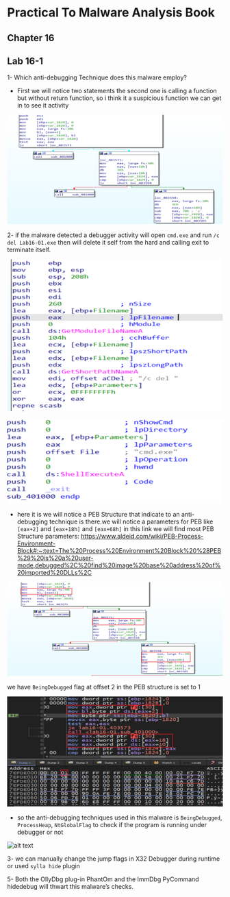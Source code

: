 # Practical To Malware Analysis Book
## Chapter 16
## Lab 16-1

1- Which anti-debugging Technique does this malware employ?

- First we will notice two statements the second one is calling a function but without return function, so i think it a suspicious function we can get in to see it activity

 ![alt text](IDA1.png)

2- if the malware detected a debugger activity will open `cmd.exe` and run  `/c del Lab16-01.exe` then will delete it self from the hard and calling exit to terminate itself.

 ![alt text](IDA2.png)

 ![alt text](IDA3.png)
 
 - here it is we will notice a PEB Structure that indicate to an anti-debugging technique is there.we will notice a parameters for PEB like `[eax+2]` and `[eax+18h]` and `[eax+68h]` in this link we will find most PEB Structure parameters: https://www.aldeid.com/wiki/PEB-Process-Environment-Block#:~:text=The%20Process%20Environment%20Block%20%28PEB%29%20is%20a%20user-mode,debugged%2C%20find%20image%20base%20address%20of%20imported%20DLLs%2C

 ![alt text](IDA5.png)

 we have `BeingDebugged` flag at offset 2 in the PEB structure is set to 1

 ![alt text](dbg1.png)
- so the anti-debugging techniques used in this malware is `BeingDebugged`, `ProcessHeap`, `NtGlobalFlag` to check if the program is running under debugger or not 

 ![alt text](Microsoft​.png)

3- we can manually change the jump flags in X32 Debugger during runtime or used `sylla hide` plugin

5- Both the OllyDbg plug-in PhantOm and the ImmDbg PyCommand
hidedebug will thwart this malware’s checks.